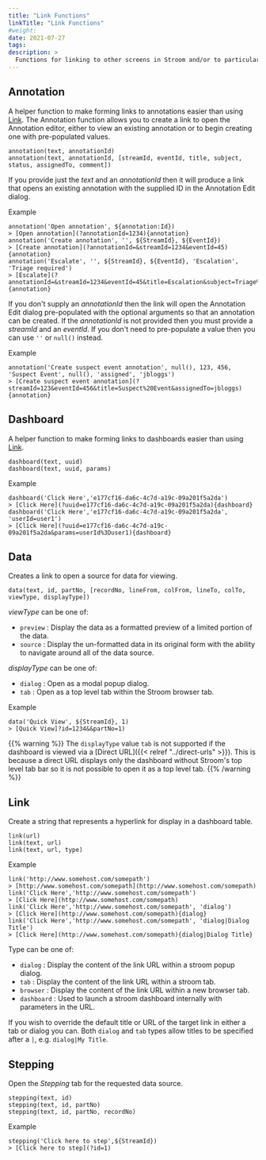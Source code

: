 ```yaml
---
title: "Link Functions"
linkTitle: "Link Functions"
#weight:
date: 2021-07-27
tags: 
description: >
  Functions for linking to other screens in Stroom and/or to particular sets of data.
---
```


## Annotation

A helper function to make forming links to annotations easier than using [Link](#link).
The Annotation function allows you to create a link to open the Annotation editor, either to view an existing annotation or to begin creating one with pre-populated values.

```clike
annotation(text, annotationId)
annotation(text, annotationId, [streamId, eventId, title, subject, status, assignedTo, comment])
```

If you provide just the _text_ and an _annotationId_ then it will produce a link that opens an existing annotation with the supplied ID in the Annotation Edit dialog.

Example

```clike
annotation('Open annotation', ${annotation:Id})
> [Open annotation](?annotationId=1234){annotation}
annotation('Create annotation', '', ${StreamId}, ${EventId})
> [Create annotation](?annotationId=&streamId=1234&eventId=45){annotation}
annotation('Escalate', '', ${StreamId}, ${EventId}, 'Escalation', 'Triage required')
> [Escalate](?annotationId=&streamId=1234&eventId=45&title=Escalation&subject=Triage%20required){annotation}
```

If you don't supply an _annotationId_ then the link will open the Annotation Edit dialog pre-populated with the optional arguments so that an annotation can be created.
If the _annotationId_ is not provided then you must provide a _streamId_ and an _eventId_.
If you don't need to pre-populate a value then you can use `''` or `null()` instead.

Example

```clike
annotation('Create suspect event annotation', null(), 123, 456, 'Suspect Event', null(), 'assigned', 'jbloggs')
> [Create suspect event annotation](?streamId=123&eventId=456&title=Suspect%20Event&assignedTo=jbloggs){annotation}
```

## Dashboard

A helper function to make forming links to dashboards easier than using [Link](#link).

```clike
dashboard(text, uuid)
dashboard(text, uuid, params)
```

Example

```clike
dashboard('Click Here','e177cf16-da6c-4c7d-a19c-09a201f5a2da')
> [Click Here](?uuid=e177cf16-da6c-4c7d-a19c-09a201f5a2da){dashboard}
dashboard('Click Here','e177cf16-da6c-4c7d-a19c-09a201f5a2da', 'userId=user1')
> [Click Here](?uuid=e177cf16-da6c-4c7d-a19c-09a201f5a2da&params=userId%3Duser1){dashboard}
```

## Data

Creates a link to open a source for data for viewing.

```clike
data(text, id, partNo, [recordNo, lineFrom, colFrom, lineTo, colTo, viewType, displayType])
```

_viewType_ can be one of:

* `preview` : Display the data as a formatted preview of a limited portion of the data.
* `source` : Display the un-formatted data in its original form with the ability to navigate around all of the data source.

_displayType_ can be one of:

* `dialog` : Open as a modal popup dialog.
* `tab` : Open as a top level tab within the Stroom browser tab.

Example

```clike
data('Quick View', ${StreamId}, 1)
> [Quick View]?id=1234&&partNo=1)
```

{{% warning %}}
The `displayType` value `tab` is not supported if the dashboard is viewed via a [Direct URL]({{< relref "../direct-urls" >}}). This is because a direct URL displays only the dashboard without Stroom's top level tab bar so it is not possible to open it as a top level tab.
{{% /warning %}}


## Link

Create a string that represents a hyperlink for display in a dashboard table.

```clike
link(url)
link(text, url)
link(text, url, type)
```

Example

```clike
link('http://www.somehost.com/somepath')
> [http://www.somehost.com/somepath](http://www.somehost.com/somepath)
link('Click Here','http://www.somehost.com/somepath')
> [Click Here](http://www.somehost.com/somepath)
link('Click Here','http://www.somehost.com/somepath', 'dialog')
> [Click Here](http://www.somehost.com/somepath){dialog}
link('Click Here','http://www.somehost.com/somepath', 'dialog|Dialog Title')
> [Click Here](http://www.somehost.com/somepath){dialog|Dialog Title}
```

Type can be one of:

* `dialog` : Display the content of the link URL within a stroom popup dialog.
* `tab` : Display the content of the link URL within a stroom tab.
* `browser` : Display the content of the link URL within a new browser tab.
* `dashboard` : Used to launch a stroom dashboard internally with parameters in the URL.

If you wish to override the default title or URL of the target link in either a tab or dialog you can. Both `dialog` and `tab` types allow titles to be specified after a `|`, e.g. `dialog|My Title`.

## Stepping

Open the _Stepping_ tab for the requested data source.

```clike
stepping(text, id)
stepping(text, id, partNo)
stepping(text, id, partNo, recordNo)
```

Example

```clike
stepping('Click here to step',${StreamId})
> [Click here to step](?id=1)
```
